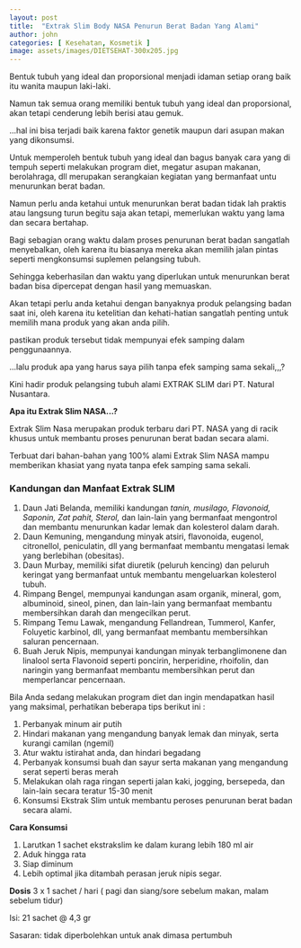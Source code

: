 ```yaml
---
layout: post
title:  "Extrak Slim Body NASA Penurun Berat Badan Yang Alami"
author: john
categories: [ Kesehatan, Kosmetik ]
image: assets/images/DIETSEHAT-300x205.jpg
---
```

Bentuk tubuh yang ideal dan proporsional menjadi idaman setiap orang baik itu wanita maupun laki-laki. 

Namun tak semua orang memiliki bentuk tubuh yang ideal dan proporsional, akan tetapi cenderung lebih berisi atau gemuk.

...hal ini bisa terjadi baik karena faktor genetik maupun dari asupan makan yang dikonsumsi.

Untuk memperoleh bentuk tubuh yang ideal dan bagus banyak cara yang di tempuh seperti melakukan program diet, megatur asupan makanan, berolahraga, dll merupakan serangkaian kegiatan yang bermanfaat untu menurunkan berat badan.

Namun perlu anda ketahui untuk menurunkan berat badan tidak lah praktis atau langsung turun begitu saja akan tetapi, memerlukan waktu yang lama dan secara bertahap.

Bagi sebagian orang waktu dalam proses penurunan berat badan sangatlah menyebalkan, oleh karena itu biasanya mereka akan memilih jalan pintas seperti mengkonsumsi suplemen pelangsing tubuh.

Sehingga keberhasilan dan waktu yang diperlukan untuk menurunkan berat badan bisa dipercepat dengan hasil yang memuaskan.

Akan tetapi perlu anda ketahui dengan banyaknya produk pelangsing badan saat ini, oleh karena itu ketelitian dan kehati-hatian sangatlah penting untuk memilih mana produk yang akan anda pilih.

pastikan produk tersebut tidak mempunyai efek samping dalam penggunaannya.

...lalu produk apa yang harus saya pilih tanpa efek samping sama sekali,,,?

Kini hadir produk pelangsing tubuh alami EXTRAK SLIM dari PT. Natural Nusantara.

**Apa itu Extrak Slim NASA...?**

Extrak Slim Nasa merupakan produk terbaru dari PT. NASA yang di racik khusus untuk membantu proses penurunan berat badan secara alami.

Terbuat dari bahan-bahan yang 100% alami Extrak Slim NASA mampu memberikan khasiat yang nyata tanpa efek samping sama sekali.

### Kandungan dan Manfaat Extrak SLIM

1. Daun Jati Belanda, memiliki kandungan *tanin, musilago, Flavonoid, Saponin, Zat pahit, Sterol,* dan lain-lain yang bermanfaat mengontrol dan membantu menurunkan kadar lemak dan kolesterol dalam darah.
2. Daun Kemuning, mengandung minyak atsiri, flavonoida, eugenol, citronellol, peniculatin, dll yang bermanfaat membantu mengatasi lemak yang berlebihan (obesitas).
3. Daun Murbay, memiliki sifat diuretik (peluruh kencing) dan peluruh keringat yang bermanfaat untuk membantu mengeluarkan kolesterol tubuh.
4. Rimpang Bengel, mempunyai kandungan asam organik, mineral, gom, albuminoid, sineol, pinen, dan lain-lain yang bermanfaat membantu membersihkan darah dan mengecilkan perut.
5. Rimpang Temu Lawak, mengandung Fellandrean, Tummerol, Kanfer, Foluyetic karbinol, dll, yang bermanfaat membantu membersihkan saluran pencernaan.
6. Buah Jeruk Nipis, mempunyai kandungan minyak terbanglimonene dan linalool serta Flavonoid seperti poncirin, herperidine, rhoifolin, dan naringin yang bermanfaat membantu membersihkan perut dan memperlancar pencernaan.

Bila Anda sedang melakukan program diet dan ingin mendapatkan hasil yang maksimal, perhatikan beberapa tips berikut ini :

1. Perbanyak minum air putih
2. Hindari makanan yang mengandung banyak lemak dan minyak, serta  kurangi camilan (ngemil)
3. Atur waktu istirahat anda, dan hindari begadang
4. Perbanyak konsumsi buah dan sayur serta makanan yang mengandung serat seperti beras merah
5. Melakukan olah raga ringan seperti jalan kaki, jogging, bersepeda, dan lain-lain secara teratur 15-30 menit
6. Konsumsi Ekstrak Slim untuk membantu peroses penurunan berat badan secara alami.

**Cara Konsumsi**

1. Larutkan 1 sachet ekstrakslim ke dalam kurang lebih 180 ml air
2. Aduk hingga rata
3. Siap diminum
4. Lebih optimal jika ditambah perasan jeruk nipis segar.

**Dosis**
3 x 1 sachet / hari ( pagi dan siang/sore sebelum makan, malam sebelum tidur)

Isi: 21 sachet @ 4,3 gr

Sasaran: tidak diperbolehkan untuk anak dimasa pertumbuh
